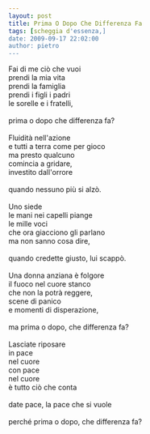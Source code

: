 ```yaml
---
layout: post
title: Prima O Dopo Che Differenza Fa
tags: [scheggia d'essenza,]
date: 2009-09-17 22:02:00
author: pietro
---
```

Fai di me ciò che vuoi<br/>prendi la mia vita<br/>prendi la famiglia<br/>prendi i figli i padri<br/>le sorelle e i fratelli,<br/><br/>prima o dopo che differenza fa?<br/><br/>Fluidità nell'azione<br/>e tutti a terra come per gioco<br/>ma presto qualcuno<br/>comincia a gridare,<br/>investito dall'orrore<br/><br/>quando nessuno più si alzò.<br/><br/>Uno siede<br/>le mani nei capelli piange<br/>le mille voci<br/>che ora giacciono gli parlano<br/>ma non sanno cosa dire,<br/><br/>quando credette giusto, lui scappò.<br/><br/>Una donna anziana è folgore<br/>il fuoco nel cuore stanco<br/>che non la potrà reggere,<br/>scene di panico<br/>e momenti di disperazione,<br/><br/>ma prima o dopo, che differenza fa?<br/><br/>Lasciate riposare<br/>in pace<br/>nel cuore<br/>con pace<br/>nel cuore<br/>è tutto ciò che conta<br/><br/>date pace, la pace che si vuole<br/><br/>perché prima o dopo, che differenza fa?

